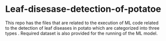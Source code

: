 # Leaf-disesase-detection-of-potatoe
This repo has the files that are related to the execution of ML code related to the detection of leaf diseases in potato which are categorized into three types . Required dataset is also provided for the running of the ML model.
